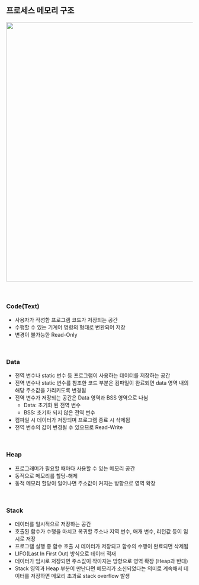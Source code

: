 ## **프로세스 메모리 구조**
​
<img src="https://user-images.githubusercontent.com/64777557/220262709-7ed068d9-199b-4281-a717-cb3835f4c7f6.png" width=700>

</br>

### **Code(Text)**
-   사용자가 작성함 프로그램 코드가 저장되는 공간
-   수행할 수 있는 기계어 명령의 형태로 변환되어 저장
-   변경이 불가능한 Read-Only

</br>

### **Data**
-   전역 변수나 static 변수 등 프로그램이 사용하는 데이터를 저장하는 공간
-   전역 변수나 static 변수를 참조한 코드 부분은 컴파일이 완료되면 data 영역 내의 해당 주소값을 가리키도록 변경됨
-   전역 변수가 저장되는 공간은 Data 영역과 BSS 영역으로 나뉨
    -   Data: 초기화 된 전역 변수
    -   BSS: 초기화 되지 않은 전역 변수 
-   컴파일 시 데이터가 저장되며 프로그램 종료 시 삭제됨
-   전역 변수의 값이 변경될 수 있으므로 Read-Write

</br>

### **Heap**
-   프로그래머가 필요할 때마다 사용할 수 있는 메모리 공간
-   동적으로 메모리를 할당-해제
-   동적 메모리 할당이 일어나면 주소값이 커지는 방향으로 영역 확장

</br>

### **Stack**
-   데이터를 일시적으로 저장하는 공간
-   호출된 함수가 수행을 마치고 복귀할 주소나 지역 변수, 매개 변수, 리턴값 등이 임시로 저장
-   프로그램 실행 중 함수 호출 시 데이터가 저장되고 함수의 수행이 완료되면 삭제됨
-   LIFO(Last In First Out) 방식으로 데이터 적재
-    데이터가 임시로 저장되면 주소값이 작아지는 방향으로 영역 확장 (Heap과 반대)
-   Stack 영역과 Heap 부분이 만난다면 메모리가 소신되었다는 의미로 계속해서 데이터를 저장하면 메모리 초과로 stack overflow 발생
